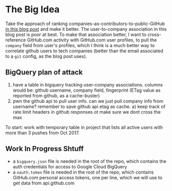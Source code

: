 # The Big Idea

Take the approach of ranking companies-as-contributors-to-public-GitHub [in this blog post](https://medium.freecodecamp.org/the-top-contributors-to-github-2017-be98ab854e87) and make it better. The user-to-company association in this blog post is poor at best. To make that association better, I want to cross-reference GitHub.com activity with GitHub.com user profiles, to pull the `company` field from user's profiles, which I think is a much better way to correlate github users to tech companies (better than the email associated to a `git` config, as the blog post uses).

## BigQuery plan of attack


1. have a table in bigquery tracking user-company associations. columns would be: github username, company field, fingerprint (ETag value as reported from github, as a cache-buster)
2. pwn the github api to pull user info. can we just pull company info from username? remember to save github api etag as cache.
  a) keep track of rate limit headers in github responses ot make sure we dont cross the max

To start: work with temporary table in project that lists all active users with more than 3 pushes from Oct 2017.

## Work In Progress Shtuff

- a `bigquery.json` file is needed in the root of the repo, which contains the auth credentials for access to Google Cloud BigQuery
- a `oauth.token` file is needed in the root of the repo, which contains GitHub.com personal access tokens, one per line, which we will use to get data from api.github.com
